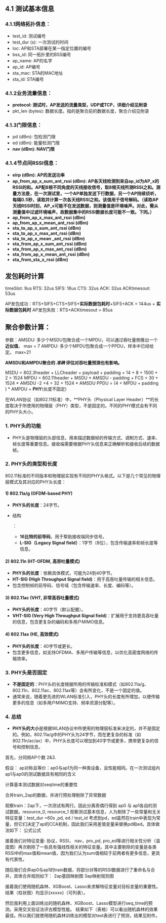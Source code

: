 ## 4.1 测试基本信息

### 4.1.1网络拓扑信息：

- test_id: 测试编号
- test_dur (s): 一次测试的时间
- loc: AP和STA部署在某一指定位置的编号
- bss_id: 同一拓扑里的BSS编号
- ap_name: AP的名字
- ap_id: AP编号
- sta_mac: STA的MAC地址
- sta_id: STA编号

### 4.1.2业务流量信息：

- **protocol: 测试时，AP发送的流量类型，UDP或TCP，详细介绍见附录**
- pkt_len (bytes): 数据长度。指的是聚合前的数据长度，聚合介绍见附录

### 4.1.3门限信息：

- pd (dBm): 包检测门限
- ed (dBm): 能量检测门限
- **nav (dBm): NAV门限**

### 4.1.4节点间RSSI信息：

- **eirp (dBm): AP的发送功率**
- **ap_from_ap_x_sum_ant_rssi (dBm): AP各天线检测到来自ap_id为AP_x的RSSI的和。AP配8根不同角度的天线接收信号，取8根天线所测RSSI之和。测量方法是，在一次测试里，一个AP单独发送下行数据，另一个AP持续侦听，每隔0.5秒，读取并计算一次各天线RSSI之和。该值用于信号解码。（读取AP天线RSSI时刻，AP_x可能不在发送数据，则测量值是环境噪声。对此，需从测量值中过滤环境噪声，故数据集中的RSSI数据长度可能不一致。下同。）**
- **ap_from_ap_x_max_ant_rssi (dBm)**
- **ap_from_ap_x_mean_ant_rssi (dBm)**
- **sta_to_ap_x_sum_ant_rssi (dBm)**
- **sta_to_ap_x_max_ant_rssi (dBm)**
- **sta_to_ap_x_mean _ant_rssi (dBm)**
- **sta_from_ap_x_sum_ant_rssi (dBm)**
- **sta_from_ap_x_max_ant_rssi (dBm)**
- **sta_from_ap_x_mean_ant_rssi (dBm)**
- **sta_from_sta_x_rssi (dBm)**



## 发包耗时计算

timeSlot: 9us
RTS: 32us
SIFS: 16us
CTS: 32us
ACK: 32us
ACKtimesout: 53us

AP发包成功：RTS+SIFS+CTS+SIFS+**实际数据包耗时**+SIFS+ACK = 144us + **实际数据包耗时**
AP发包失败：RTS+ACKtimesout = 85us

## 聚合参数计算： 

参数：AMSDU: 多少个MSDU包聚合成一个MPDU，可以通过吞吐量倒推出一个**近似值**。 max = 7
			AMPDU: 多少个MPDU包聚合成一个PPDU，样本中已经给定。 max=21

**AMSDU和AMPDU聚合的 *准确* 评估对吞吐量预测也有影响。**

MSDU = 802.3header + LLCheader + payload + padding = 14 + 8 + 1500 + 2 = 1524
MPDU = 802.11header + MSDU * AMSDU - padding + FCS = 30 + 1524 * AMSDU -2 +4 = 32 + 1524 * AMSDU 
PPDU = (4 + MPDU + padding ) * AMPDU + **PHY**(长度不固定)





在WLAN协议（如802.11标准）中，**PHY头（Physical Layer Header）**的长度取决于所使用的物理层（PHY）类型，不是固定的。不同的PHY模式会有不同的PHY头大小。

### 1. **PHY头的功能**

- PHY头是物理层的头部信息，用来描述数据帧的传输方式、调制方式、速率、帧长度等重要信息。接收端需要根据PHY头信息来正确解析和接收后续的数据帧。

### 2. **PHY头的类型和长度**

802.11标准的不同版本和物理层实现有不同的PHY头格式。以下是几个常见的物理层模式及其对应的PHY头长度：

#### 1) **802.11a/g (OFDM-based PHY)**

- **PHY头的长度**：24字节。

- 结构

  ：

  - **16比特的前导码**，用于帮助接收端同步信号。
  - **L-SIG（Legacy Signal field）**：1字节（8位），包含传输速率和帧长度等信息。

#### 2) **802.11n (HT-OFDM, 高吞吐量模式)**

- **PHY头的长度**：依赖具体模式，可能为24到40字节。
- **HT-SIG (High Throughput Signal field)**：用于高吞吐量传输的相关信息。
- 包含控制帧的前导码、信号域（包含传输速率、长度、编码等）。

#### 3) **802.11ac (VHT, 非常高吞吐量模式)**

- **PHY头的长度**：40字节（默认配置）。
- **VHT-SIG (Very High Throughput Signal field)**：扩展用于支持更高吞吐量的信息，包含更复杂的编码和多用户MIMO信息。

#### 4) **802.11ax (HE, 高效模式)**

- **PHY头的长度**：40字节或更长。
- 包含更多信息，如支持OFDMA、多用户传输等信息，以优化高密度网络的传输效率。

### 3. **PHY头是否固定**

- **不是固定的**：PHY头的长度根据所用的传输标准和模式（如802.11a/g、802.11n、802.11ac、802.11ax等）会有所变化，不是一个固定的值。
- 通常来说，随着更先进的WLAN标准引入，PHY头的长度有所增加，以便传输更多的信息（如多用户MIMO支持、频率资源分配等）。

### 4. **总结**

- **PHY头的大小**是根据WLAN协议中所使用的物理层标准来决定的，并不是固定的。例如，802.11a/g中的PHY头为24字节，而在更复杂的标准（如802.11n/ac/ax）中，PHY头长度可以增加到40字节或更多，携带更复杂的信号和控制信息。





首先，分同频AP个数 2&3.

假设：
	ap对称且等价：ap0与ap1为同一种类设备，且性能相同。在一次测试组内ap1与ap0的测试数据具有相同的含义

计算基本测试数据对seqtime的重要性

合并train_2ap的数据，并进行预处理剔除了异常数据

观察train：2ap下，一次测试有两行。因此分离奇偶行得到 ap0 与 ap1各自的测试数据。resource_0, resource_1
观察测试基本信息，人为剔除了一些常量和无关特征变量：test_dur =60s ,pd, ed / test_id
考虑到pd，ed虽然在train中表现为常量，但它们决定了ap的CCA机制，因此我们采用差值变量来替换pd和ed。具体做法如下：
							公式公式

接着我们对特征变量: 协议，RSSI， nav，pro_pd, pro_ed等进行相关性分析（温度图）再次剔除了一些具有强线性相关的特征变量。其中主要剔除的变量是各类RSSI中的max值和mean值，因为我们认为sum值相较于前两者有更多信息，更具有代表性。

随后我们合并ap0与ap1的train数据，将部分对等的RSSI数据进行了重命名与合并，具体合并规则如下：
							2ap基因映射图
							3ap映射规则图

接着我们使用随机森林、XGBoost、Lasso来求解特征变量对目标变量的重要性。结果（柱状图）均显示{xxxxx}（可列表）。

然后我利用上面训练出的随机森林、XGBoost、Lasso模型进行seq_time的预测。采用交叉验证法评古模型性能。
结果如下（表格）可以看出随机森林的效果最佳。所以我们就使用随机森林训练出的模型对test表进行了预测，结果见附件。